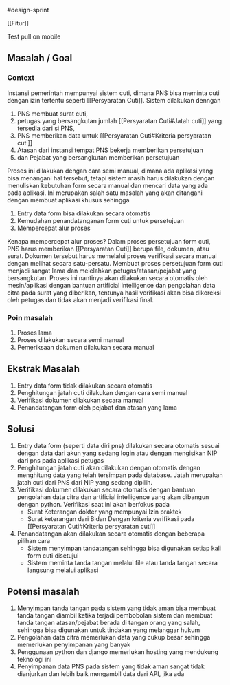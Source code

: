 #design-sprint

[[Fitur]]

Test pull on mobile

## Masalah / Goal
### Context
Instansi pemerintah mempunyai sistem cuti, dimana PNS bisa meminta cuti dengan izin tertentu seperti [[Persyaratan Cuti]]. Sistem dilakukan denngan 
1. PNS membuat surat cuti, 
2. petugas yang bersangkutan jumlah [[Persyaratan Cuti#Jatah cuti]] yang tersedia dari si PNS, 
3. PNS memberikan data untuk [[Persyaratan Cuti#Kriteria persyaratan cuti]]
4. Atasan dari instansi tempat PNS bekerja memberikan persetujuan
5. dan Pejabat yang bersangkutan memberikan persetujuan

Proses ini dilakukan dengan cara semi manual, dimana ada aplikasi yang bisa menangani hal tersebut, tetapi sistem masih harus dilakukan dengan menuliskan kebutuhan form secara manual dan mencari data yang ada pada aplikasi. Ini merupakan salah satu masalah yang akan ditangani dengan membuat aplikasi khusus sehingga
1. Entry data form bisa dilakukan secara otomatis
2. Kemudahan penandatanganan form cuti untuk persetujuan
3. Mempercepat alur proses

Kenapa mempercepat alur proses? Dalam proses persetujuan form cuti, PNS harus memberikan [[Persyaratan Cuti]] berupa file, dokumen, atau surat. Dokumen tersebut harus memelalui proses verifikasi secara manual dengan melihat secara satu-persatu. Membuat proses persetujuan form cuti menjadi sangat lama dan melelahkan petugas/atasan/pejabat yang bersangkutan. Proses ini nantinya akan dilakukan secara otomatis oleh mesin/aplikasi dengan bantuan artificial intelligence dan pengolahan data citra pada surat yang diberikan, tentunya hasil verifikasi akan bisa dikoreksi oleh petugas dan tidak akan menjadi verifikasi final.

### Poin masalah
1. Proses lama
2. Proses dilakukan secara semi manual
3. Pemeriksaan dokumen dilakukan secara manual

## Ekstrak Masalah
1. Entry data form tidak dilakukan secara otomatis
2. Penghitungan jatah cuti dilakukan dengan cara semi manual
3. Verifikasi dokumen dilakukan secara manual
4. Penandatangan form oleh pejabat dan atasan yang lama

## Solusi
1. Entry data form (seperti data diri pns) dilakukan secara otomatis sesuai dengan data dari akun yang sedang login atau dengan mengisikan NIP dari pns pada aplikasi petugas
2. Penghitungan jatah cuti akan dilakukan dengan otomatis dengan menghitung data yang telah tersimpan pada database. Jatah merupakan jatah cuti dari PNS dari NIP yang sedang dipilih.
3. Verifikasi dokumen dilakukan secara otomatis dengan bantuan pengolahan data citra dan artificial intelligence yang akan dibangun dengan python. Verifikasi saat ini akan berfokus pada
	- Surat Keterangan dokter yang mempunyai Izin praktek
	- Surat keterangan dari Bidan
	Dengan kriteria verifikasi pada [[Persyaratan Cuti#Kriteria persyaratan cuti]]
4. Penandatangan akan dilakukan secara otomatis dengan beberapa pilihan cara
	- Sistem menyimpan tandatangan sehingga bisa digunakan setiap kali form cuti disetujui
	- Sistem meminta tanda tangan melalui file atau tanda tangan secara langsung melalui aplikasi

## Potensi masalah
1. Menyimpan tanda tangan pada sistem yang tidak aman bisa membuat tanda tangan diambil ketika terjadi pembobolan sistem dan membuat tanda tangan atasan/pejabat berada di tangan orang yang salah, sehingga bisa digunakan untuk tindakan yang melanggar hukum
2. Pengolahan data citra memerlukan data yang cukup besar sehingga memerlukan penyimpanan yang banyak
3. Penggunaan python dan django memerlukan hosting yang mendukung teknologi ini
4. Penyimpanan data PNS pada sistem yang tidak aman sangat tidak dianjurkan dan lebih baik mengambil data dari API, jika ada

